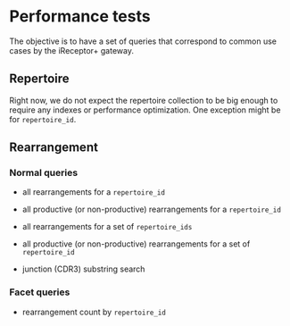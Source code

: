 # Performance tests

The objective is to have a set of queries that correspond to common use
cases by the iReceptor+ gateway.

## Repertoire

Right now, we do not expect the repertoire collection to be big enough
to require any indexes or performance optimization. One exception might
be for `repertoire_id`.

## Rearrangement

### Normal queries

* all rearrangements for a `repertoire_id`

* all productive (or non-productive) rearrangements for a `repertoire_id`

* all rearrangements for a set of `repertoire_ids`

* all productive (or non-productive) rearrangements for a set of `repertoire_id`

* junction (CDR3) substring search

### Facet queries

* rearrangement count by `repertoire_id`